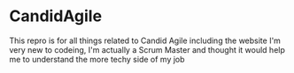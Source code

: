 # CandidAgile
This repro is for all things related to Candid Agile including the website 
I'm very new to codeing, I'm actually a Scrum Master and thought it would help me to understand the more techy side of my job 

